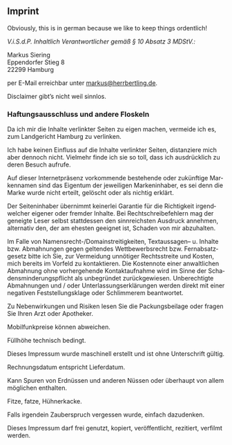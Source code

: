 ## Imprint

Obviously, this is in german because we like to keep things ordentlich!

_V.i.S.d.P. Inhalt­lich Ver­ant­wort­li­cher gemäß § 10 Absatz 3 MDStV.:_

Markus Siering<br />
Eppendorfer Stieg 8<br />
22299 Hamburg<br />

per E-Mail erreichbar unter markus@herrbertling.de.

Dis­claimer gibt’s nicht weil sinnlos.

### Haf­tungs­aus­schluss und andere Floskeln

Da ich mir die Inhalte ver­linkter Seiten zu eigen machen, ver­meide ich es, zum Land­ge­richt Ham­burg zu verlinken.

Ich habe keinen Ein­fluss auf die Inhalte ver­linkter Seiten, dis­tan­ziere mich aber den­noch nicht. Viel­mehr finde ich sie so toll, dass ich aus­drück­lich zu deren Besuch aufrufe.

Auf dieser Inter­net­prä­senz vor­kom­mende beste­hende oder zukünf­tige Mar­ken­namen sind das Eigentum der jewei­ligen Mar­ken­in­haber, es sei denn die Marke wurde nicht erteilt, gelöscht oder als nichtig erklärt.

Der Sei­ten­in­haber über­nimmt kei­nerlei Garantie für die Rich­tig­keit irgend­wel­cher eigener oder fremder Inhalte. Bei Recht­schrei­be­feh­lern mag der geneigte Leser selbst statt­dessen den sinn­reichsten Aus­druck annehmen, alter­nativ den, der am ehesten geeignet ist, Schaden von mir abzuhalten.

Im Falle von Namensrecht-/Domainstreitigkeiten, Text­aus­sagen– u. Inhalte bzw. Abmah­nungen gegen gel­tendes Wett­be­werbs­recht bzw. Fern­ab­satz­ge­setz bitte ich Sie, zur Ver­mei­dung unnö­tiger Rechts­streite und Kosten, mich bereits im Vor­feld zu kon­tak­tieren. Die Kos­ten­note einer anwalt­li­chen Abmah­nung ohne vor­her­ge­hende Kon­takt­auf­nahme wird im Sinne der Scha­dens­min­de­rungs­pflicht als unbe­gründet zurück­ge­wiesen. Unbe­rech­tigte Abmah­nungen und / oder Unter­las­sungs­er­klä­rungen werden direkt mit einer nega­tiven Fest­stel­lungs­klage oder Schlim­merem beantwortet.

Zu Neben­wir­kungen und Risiken lesen Sie die Packungs­bei­lage oder fragen Sie Ihren Arzt oder Apotheker.

Mobil­funk­preise können abweichen.

Füll­höhe tech­nisch bedingt.

Dieses Impressum wurde maschi­nell erstellt und ist ohne Unter­schrift gültig.

Rech­nungs­datum ent­spricht Lieferdatum.

Kann Spuren von Erd­nüssen und anderen Nüssen oder über­haupt von allem mög­li­chen enthalten.

Fitze, fatze, Hühnerkacke.

Falls irgendein Zau­ber­spruch ver­gessen wurde, ein­fach dazudenken.

Dieses Impressum darf frei genutzt, kopiert, ver­öf­fent­licht, rezi­tiert, ver­filmt werden.

